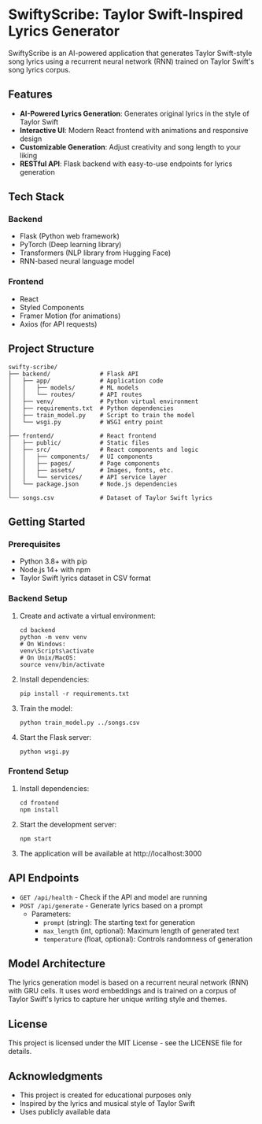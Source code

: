 # SwiftyScribe: Taylor Swift-Inspired Lyrics Generator

SwiftyScribe is an AI-powered application that generates Taylor Swift-style song lyrics using a recurrent neural network (RNN) trained on Taylor Swift's song lyrics corpus.

## Features

- **AI-Powered Lyrics Generation**: Generates original lyrics in the style of Taylor Swift
- **Interactive UI**: Modern React frontend with animations and responsive design
- **Customizable Generation**: Adjust creativity and song length to your liking
- **RESTful API**: Flask backend with easy-to-use endpoints for lyrics generation

## Tech Stack

### Backend
- Flask (Python web framework)
- PyTorch (Deep learning library)
- Transformers (NLP library from Hugging Face)
- RNN-based neural language model

### Frontend
- React
- Styled Components
- Framer Motion (for animations)
- Axios (for API requests)

## Project Structure

```
swifty-scribe/
├── backend/              # Flask API
│   ├── app/              # Application code
│   │   ├── models/       # ML models
│   │   └── routes/       # API routes
│   ├── venv/             # Python virtual environment
│   ├── requirements.txt  # Python dependencies
│   ├── train_model.py    # Script to train the model
│   └── wsgi.py           # WSGI entry point
│
├── frontend/             # React frontend
│   ├── public/           # Static files
│   ├── src/              # React components and logic
│   │   ├── components/   # UI components
│   │   ├── pages/        # Page components
│   │   ├── assets/       # Images, fonts, etc.
│   │   └── services/     # API service layer
│   └── package.json      # Node.js dependencies
│
└── songs.csv             # Dataset of Taylor Swift lyrics
```

## Getting Started

### Prerequisites

- Python 3.8+ with pip
- Node.js 14+ with npm
- Taylor Swift lyrics dataset in CSV format

### Backend Setup

1. Create and activate a virtual environment:
   ```
   cd backend
   python -m venv venv
   # On Windows:
   venv\Scripts\activate
   # On Unix/MacOS:
   source venv/bin/activate
   ```

2. Install dependencies:
   ```
   pip install -r requirements.txt
   ```

3. Train the model:
   ```
   python train_model.py ../songs.csv
   ```

4. Start the Flask server:
   ```
   python wsgi.py
   ```

### Frontend Setup

1. Install dependencies:
   ```
   cd frontend
   npm install
   ```

2. Start the development server:
   ```
   npm start
   ```

3. The application will be available at http://localhost:3000

## API Endpoints

- `GET /api/health` - Check if the API and model are running
- `POST /api/generate` - Generate lyrics based on a prompt
  - Parameters:
    - `prompt` (string): The starting text for generation
    - `max_length` (int, optional): Maximum length of generated text
    - `temperature` (float, optional): Controls randomness of generation

## Model Architecture

The lyrics generation model is based on a recurrent neural network (RNN) with GRU cells. It uses word embeddings and is trained on a corpus of Taylor Swift's lyrics to capture her unique writing style and themes.

## License

This project is licensed under the MIT License - see the LICENSE file for details.

## Acknowledgments

- This project is created for educational purposes only
- Inspired by the lyrics and musical style of Taylor Swift
- Uses publicly available data